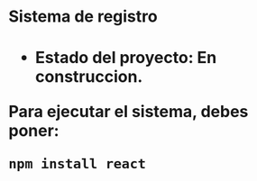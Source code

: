 <h1> Sistema de registro <h1>

- Estado del proyecto: En construccion.

Para ejecutar el sistema, debes poner:

```npm install react```
